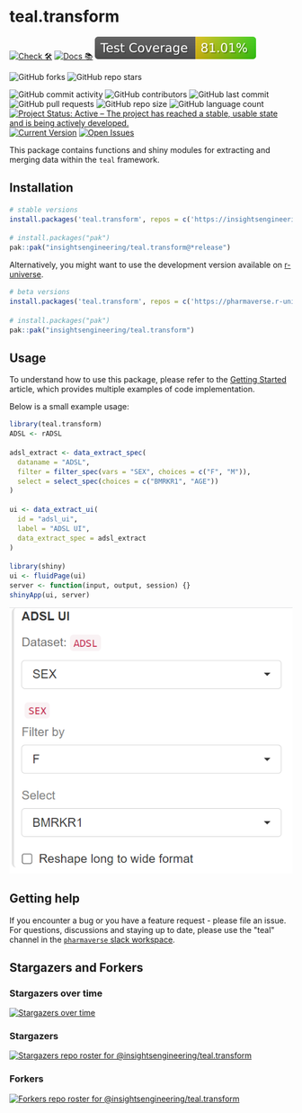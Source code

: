 # teal.transform

<!-- start badges -->
[![Check 🛠](https://github.com/insightsengineering/teal.transform/actions/workflows/check.yaml/badge.svg)](https://insightsengineering.github.io/teal.transform/main/unit-test-report/)
[![Docs 📚](https://github.com/insightsengineering/teal.transform/actions/workflows/docs.yaml/badge.svg)](https://insightsengineering.github.io/teal.transform/latest-tag/)
[![Code Coverage 📔](https://raw.githubusercontent.com/insightsengineering/teal.transform/_xml_coverage_reports/data/main/badge.svg)](https://insightsengineering.github.io/teal.transform/main/coverage-report/)

![GitHub forks](https://img.shields.io/github/forks/insightsengineering/teal.transform?style=social)
![GitHub repo stars](https://img.shields.io/github/stars/insightsengineering/teal.transform?style=social)

![GitHub commit activity](https://img.shields.io/github/commit-activity/m/insightsengineering/teal.transform)
![GitHub contributors](https://img.shields.io/github/contributors/insightsengineering/teal.transform)
![GitHub last commit](https://img.shields.io/github/last-commit/insightsengineering/teal.transform)
![GitHub pull requests](https://img.shields.io/github/issues-pr/insightsengineering/teal.transform)
![GitHub repo size](https://img.shields.io/github/repo-size/insightsengineering/teal.transform)
![GitHub language count](https://img.shields.io/github/languages/count/insightsengineering/teal.transform)
[![Project Status: Active – The project has reached a stable, usable state and is being actively developed.](https://www.repostatus.org/badges/latest/active.svg)](https://www.repostatus.org/#active)
[![Current Version](https://img.shields.io/github/r-package/v/insightsengineering/teal.transform/main?color=purple\&label=package%20version)](https://github.com/insightsengineering/teal.transform/tree/main)
[![Open Issues](https://img.shields.io/github/issues-raw/insightsengineering/teal.transform?color=red\&label=open%20issues)](https://github.com/insightsengineering/teal.transform/issues?q=is%3Aissue+is%3Aopen+sort%3Aupdated-desc)
<!-- end badges -->

This package contains functions and shiny modules for extracting and merging data within the `teal` framework.

## Installation

```r
# stable versions
install.packages('teal.transform', repos = c('https://insightsengineering.r-universe.dev', getOption('repos')))

# install.packages("pak")
pak::pak("insightsengineering/teal.transform@*release")
```

Alternatively, you might want to use the development version available on [r-universe](https://r-universe.dev/).

```r
# beta versions
install.packages('teal.transform', repos = c('https://pharmaverse.r-universe.dev', getOption('repos')))

# install.packages("pak")
pak::pak("insightsengineering/teal.transform")
```

## Usage

To understand how to use this package, please refer to the [Getting Started](https://insightsengineering.github.io/teal.transform/latest-tag/articles/teal-transform.html) article, which provides multiple examples of code implementation.

Below is a small example usage:

```r
library(teal.transform)
ADSL <- rADSL

adsl_extract <- data_extract_spec(
  dataname = "ADSL",
  filter = filter_spec(vars = "SEX", choices = c("F", "M")),
  select = select_spec(choices = c("BMRKR1", "AGE"))
)

ui <- data_extract_ui(
  id = "adsl_ui",
  label = "ADSL UI",
  data_extract_spec = adsl_extract
)

library(shiny)
ui <- fluidPage(ui)
server <- function(input, output, session) {}
shinyApp(ui, server)
```

![Showcase](https://github.com/insightsengineering/teal.transform/blob/main/assets/img/showcase.jpg)

## Getting help

If you encounter a bug or you have a feature request - please file an issue. For questions, discussions and staying up to date, please use the "teal" channel in the [`pharmaverse` slack workspace](https://pharmaverse.slack.com).

## Stargazers and Forkers

### Stargazers over time

[![Stargazers over time](https://starchart.cc/insightsengineering/teal.transform.svg)](https://starchart.cc/insightsengineering/teal.transform)

### Stargazers

[![Stargazers repo roster for @insightsengineering/teal.transform](http://reporoster.com/stars/insightsengineering/teal.transform)](https://github.com/insightsengineering/teal.transform/stargazers)

### Forkers

[![Forkers repo roster for @insightsengineering/teal.transform](http://reporoster.com/forks/insightsengineering/teal.transform)](https://github.com/insightsengineering/teal.transform/network/members)
